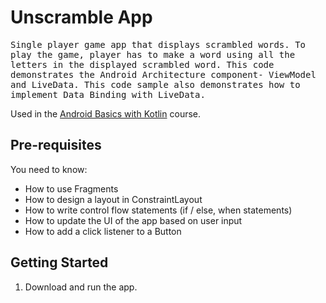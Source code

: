 Unscramble App
===================================

<kbd>Single player game app that displays scrambled words. To play the game, player has to make a
word using all the letters in the displayed scrambled word.
This code demonstrates the Android Architecture component- ViewModel and LiveData.
This code sample also demonstrates how to implement Data Binding with LiveData.

Used in the [Android Basics with Kotlin](https://developer.android.com/courses/android-basics-kotlin/course) course.


Pre-requisites
--------------

You need to know:
- How to use Fragments
- How to design a layout in ConstraintLayout
- How to write control flow statements (if / else, when statements)
- How to update the UI of the app based on user input
- How to add a click listener to a Button

Getting Started
---------------

1. Download and run the app.
